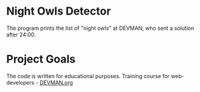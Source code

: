 # Night Owls Detector

The program prints the list of "night owls" at DEVMAN, who sent a solution after 24:00.

# Project Goals

The code is written for educational purposes. Training course for web-developers - [DEVMAN.org](https://devman.org)
